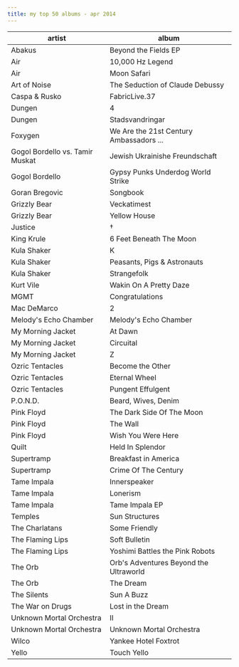 ```yaml
---
title: my top 50 albums - apr 2014
---
```


|**artist**|**album**|
|---|---|
|Abakus|Beyond the Fields EP|
|Air|10,000 Hz Legend|
|Air|Moon Safari|
|Art of Noise|The Seduction of Claude Debussy|
|Caspa & Rusko|FabricLive.37|
|Dungen|4|
|Dungen|Stadsvandringar |
|Foxygen|We Are the 21st Century Ambassadors ...|
|Gogol Bordello vs. Tamir Muskat|Jewish Ukrainishe Freundschaft|
|Gogol Bordello|Gypsy Punks Underdog World Strike|
|Goran Bregovic|Songbook|
|Grizzly Bear|Veckatimest|
|Grizzly Bear|Yellow House|
|Justice|†|
|King Krule|6 Feet Beneath The Moon|
|Kula Shaker|K|
|Kula Shaker|Peasants, Pigs & Astronauts|
|Kula Shaker|Strangefolk|
|Kurt Vile|Wakin On A Pretty Daze|
|MGMT|Congratulations|
|Mac DeMarco|2|
|Melody's Echo Chamber|Melody's Echo Chamber|
|My Morning Jacket|At Dawn|
|My Morning Jacket|Circuital|
|My Morning Jacket|Z|
|Ozric Tentacles|Become the Other|
|Ozric Tentacles|Eternal Wheel|
|Ozric Tentacles|Pungent Effulgent|
|P.O.N.D.|Beard, Wives, Denim|
|Pink Floyd|The Dark Side Of The Moon|
|Pink Floyd|The Wall|
|Pink Floyd|Wish You Were Here|
|Quilt|Held In Splendor|
|Supertramp|Breakfast in America|
|Supertramp|Crime Of The Century|
|Tame Impala|Innerspeaker|
|Tame Impala|Lonerism|
|Tame Impala|Tame Impala EP|
|Temples|Sun Structures|
|The Charlatans|Some Friendly|
|The Flaming Lips|Soft Bulletin|
|The Flaming Lips|Yoshimi Battles the Pink Robots|
|The Orb|Orb's Adventures Beyond the Ultraworld|
|The Orb|The Dream|
|The Silents|Sun A Buzz|
|The War on Drugs|Lost in the Dream|
|Unknown Mortal Orchestra|II|
|Unknown Mortal Orchestra|Unknown Mortal Orchestra|
|Wilco|Yankee Hotel Foxtrot|
|Yello|Touch Yello|

